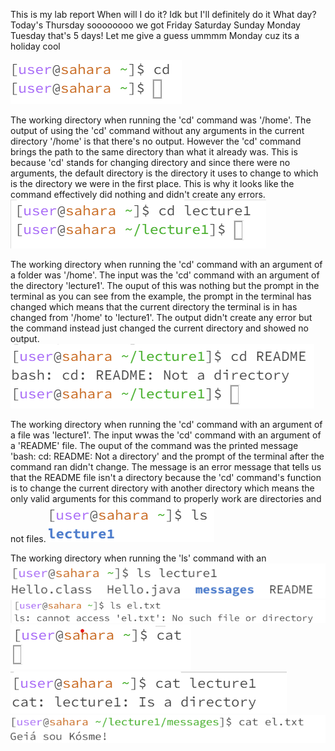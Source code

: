 This is my lab report
When will I do it?
Idk but I'll definitely do it
What day?
Today's Thursday
soooooooo
we got
Friday
Saturday
Sunday
Monday
Tuesday
that's 5 days!
Let me give a guess
ummmm
Monday
cuz its a holiday
cool

![Image](cdwnoarg.png)

The working directory when running the 'cd' command was '/home'. The output of using the 'cd' command without any arguments in the current directory '/home' is that there's no output. However the 'cd' command brings the path to the same directory than what it already was. This is because 'cd' stands for changing directory and since there were no arguments, the default directory is the directory it uses to change to which is the directory we were in the first place. This is why it looks like the command effectively did nothing and didn't create any errors.
![Image](cdwitharg.png)

The working directory when running the 'cd' command with an argument of a folder was '/home'. The input was the 'cd' command with an argument of the directory 'lecture1'. The ouput of this was nothing but the prompt in the terminal as you can see from the example, the prompt in the terminal has changed which means that the current directory the terminal is in has changed from '/home' to 'lecture1'. The output didn't create any error but the command instead just changed the current directory and showed no output.
![Image](cdwithfile.png)

The working directory when running the 'cd' command with an argument of a file was 'lecture1'. The input wwas the 'cd' command with an argument of a 'README' file. The ouput of the command was the printed message 'bash: cd: README: Not a directory' and the prompt of the terminal after the command ran didn't change. The message is an error message that tells us that the README file isn't a directory because the 'cd' command's function is to change the current directory with another directory which means the only valid arguments for this command to properly work are directories and not files.
![Image](lswnoarg.png)

The working directory when running the 'ls' command with an 
![Image](lswfolder.png)
![Image](lswfile.png)
![Image](catwnoarg.png)
![Image](catwfolder.png)
![Image](catwithfile.png)
